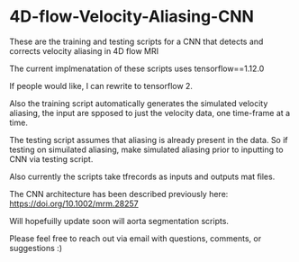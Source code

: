 # 4D-flow-Velocity-Aliasing-CNN
These are the training and testing scripts for a CNN that detects and corrects velocity aliasing in 4D flow MRI

The current implmenatation of these scripts uses tensorflow==1.12.0

If people would like, I can rewrite to tensorflow 2.

Also the training script automatically generates the simulated velocity aliasing, the input are spposed to just the velocity data, one time-frame at a time.

The testing script assumes that aliasing is already present in the data. So if testing on simuilated aliasing,
make simulated aliasing prior to inputting to CNN via testing script.

Also currently the scripts take tfrecords as inputs and outputs mat files.

The CNN architecture has been described previously here:  https://doi.org/10.1002/mrm.28257

Will hopefuilly update soon will aorta segmentation scripts.

Please feel free to reach out via email with questions, comments, or suggestions :)
